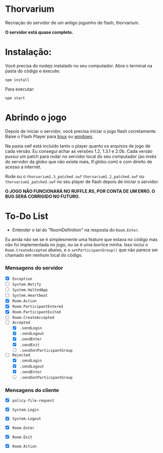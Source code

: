 # Thorvarium

Recriação do servidor de um antigo joguinho de flash, thorvarium.

**O servidor está quase completo.**

# Instalação:

Você precisa do nodejs instalado no seu computador. Abra o terminal na pasta do código e execute:

````shell
npm install
````

Para executar:

```shell
npm start
```

# Abrindo o jogo

Depois de iniciar o servidor, você precisa iniciar o jogo flash corretamente. Baixe o Flash Player para [linux](https://github.com/Grubsic/Adobe-Flash-Player-Debug-Downloads-Archive/raw/main/Linux/flash_player_sa_linux.x86_64.tar.gz) ou [windows](https://github.com/Grubsic/Adobe-Flash-Player-Debug-Downloads-Archive/raw/main/Windows/flashplayer_32_sa.exe)

Na pasta swf está incluído tanto o player quanto os arquivos de jogo de cada versão. Eu consegui achar as versões 1.2, 1.3.1 e 2.0b. Cada versão pussui um patch para rodar no servidor local do seu computador (ao invés do servidor da globo que não existe mais, tf.globo.com) e com direito de acesso a internet.

Rode ou o `thorvarium1.3_patched.swf` `thorvarium1.2_patched.swf` ou `thorvarium2_patched.swf` no seu player de flash depois de iniciar o servidor.

**O JOGO NÃO FUNCIONARÁ NO RUFFLE.RS, POR CONTA DE UM ERRO. O BUG SERÁ CORRIGIDO NO FUTURO.**

# To-Do List

- Entender o tal do "RoomDefinition" na resposta do `Room.Enter`.

Eu ainda não sei se é simplesmente uma feature que estava no código mas não foi implementada no jogo, ou se é uma burrice minha. Isso inclui o `Room.CreateAccepted` abaixo, e o `setParticipantGroup()` que não parece ser chamado em nenhum local do código.

### Mensagens do servidor

- [x] `Exception`
- [ ] `System.Notify`
- [ ] `System.HaltedApp`
- [ ] `System.Heartbeat`
- [X] `Room.Action`
- [X] `Room.ParticipantEntered`
- [X] `Room.ParticipantExited`
- [ ] `Room.CreateAccepted`
- [ ] `Accepted`
  - [x] `.sendLogin`
  - [x] `.sendLogout`
  - [x] `.sendEnter`
  - [x] `.sendExit`
  - [ ] `.sendSetParticipantGroup`
- [ ] `Rejected`
  - [x] `.sendLogin`
  - [x] `.sendLogout`
  - [x] `.sendEnter`
  - [ ] `.sendSetParticipantGroup`

### Mensagens do cliente

- [x] `policy-file-request`
- [x] `System.Login`
- [x] `System.Logout`
- [x] `Room.Enter`
- [x] `Room.Exit`
- [x] `Room.Action`


